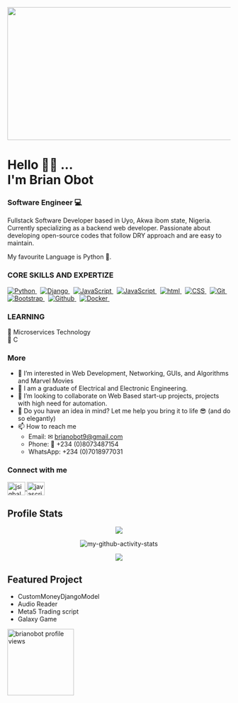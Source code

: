 <p align="center"><img src="https://media3.giphy.com/media/aYQ1Enqu89rQfr4JSS/giphy.gif?cid=790b76116efcc7105ca49d858c320938328b0751a5b11355&rid=giphy.gif&ct=s" width="600" height="300"  /></p>

<h1> Hello 👋🏾 ... <br/> I'm <b>Brian Obot</b> </h1>
<h3> Software Engineer 💻 </h3>

<p>
Fullstack Software Developer based in Uyo, Akwa ibom state, Nigeria. Currently specializing as a backend web developer. Passionate about developing open-source codes that follow DRY approach and are easy to maintain.
</p>

My favourite Language is Python 🐍.

### CORE SKILLS AND EXPERTIZE
<a href="#"> <img src="https://img.shields.io/badge/Python-14354C?style=for-the-badge&labelColor=black&logo=python&logoColor=white" alt="Python"/> </a> &nbsp;
<a href="#"> <img src="https://img.shields.io/badge/Django-234ea94B?style=for-the-badge&labelColor=black&logo=django&logoColor=white" alt="Django"/> </a> &nbsp;
<a href="#"> <img src="https://img.shields.io/badge/-Javascript-F0DB4F?style=for-the-badge&labelColor=black&logo=javascript&logoColor=F0DB4F" alt="JavaScript"/> </a> &nbsp;
<a href="#"> <img src="https://img.shields.io/badge/Linux-FCC624?style=for-the-badge&labelColor=black&logo=linux&logoColor=white" alt="JavaScript"/> </a> &nbsp;
<a href="#"> <img src="https://img.shields.io/badge/HTML-orange?style=for-the-badge&labelColor=black&logo=html5&logoColor=orange" alt="html"/> </a> &nbsp;
<a href="#"> <img src="https://img.shields.io/badge/CSS-blue?style=for-the-badge&labelColor=black&logo=css3&logoColor=blue" alt="CSS"/> </a> &nbsp;
<a href="#"> <img src="https://img.shields.io/badge/Git-F05032?style=for-the-badge&labelColor=black&logo=git&logoColor=white" alt="Git"/> </a> &nbsp;
<a href="#"> <img src="https://img.shields.io/badge/Bootstrap-blue?style=for-the-badge&labelColor=black&logo=bootstrap&logoColor=white" alt="Bootstrap"/> </a> &nbsp;
<a href="#"> <img src="https://img.shields.io/badge/github-%23121011.svg?style=for-the-badge&labelColor=black&logo=github&logoColor=white" alt="Github"/> </a> &nbsp;
<a href="#"> <img src="https://img.shields.io/badge/docker-%23F05033.svg?style=for-the-badge&labelColor=black&logo=docker&logoColor=white" alt="Docker"/> </a> &nbsp;

### LEARNING
🤗 Microservices Technology <br>
🤗 C <br/>

### More
- 👀 I’m interested in Web Development, Networking, GUIs, and Algorithms and Marvel Movies
- 🌱 I am a graduate of Electrical and Electronic Engineering.
- 💞️ I’m looking to collaborate on Web Based start-up projects, projects with high need for automation.
- 🤗 Do you have an idea in mind? Let me help you bring it to life 😎 (and do so elegantly)
- 📫 How to reach me 
  - Email: ✉ brianobot9@gmail.com 
  - Phone: 📱 +234 (0)8073487154
  - WhatsApp: +234 (0)7018977031
  <!--
  - Personal website: 🌐 ![www.brianobot.online](https://www.brianobot.online) 
  -->
  
 ### Connect with me
<p align="left">
<a class="me-2" href="https://www.linkedin.com/in/brian-obot-924b49216/" target="blank">
    <img align="center" src="https://raw.githubusercontent.com/rahuldkjain/github-profile-readme-generator/master/src/images/icons/Social/linked-in-alt.svg"            alt="jsiqbal" height="30" width="40" />
 </a>
<a href="https://web.facebook.com/profile.php?id=100068591380321" target="blank">
  <img align="center" src="https://raw.githubusercontent.com/rahuldkjain/github-profile-readme-generator/master/src/images/icons/Social/facebook.svg" alt="javascriptiqbal" height="30" width="40" /></a>
</p>

## Profile Stats
<p align="center">
<p align="center"><img src="https://github-readme-stats.vercel.app/api/?username=brianobot&count_private=true&theme=tokyonight&showicons=true" /></p></p><br\>
<p align="center"><img src="https://github-readme-streak-stats.herokuapp.com/?user=brianobot&theme=tokyonight&showicons=true" alt="my-github-activity-stats"/></p><br\>
<p align="center"><img src="https://github-readme-stats.vercel.app/api/top-langs/?username=brianobot&langs_count=15&theme=tokyonight" /></p><br\>
</p>


## Featured Project
- CustomMoneyDjangoModel
- Audio Reader
- Meta5 Trading script 
- Galaxy Game 

<!---
brianobot/brianobot is a ✨ special ✨ repository because its `README.md` (this file) appears on your GitHub profile.
You can click the Preview link to take a look at your changes.
--->

<p>
  <img src="https://gpvc.arturio.dev/brianobot" alt="brianobot profile views" width="150px" />
</p>
